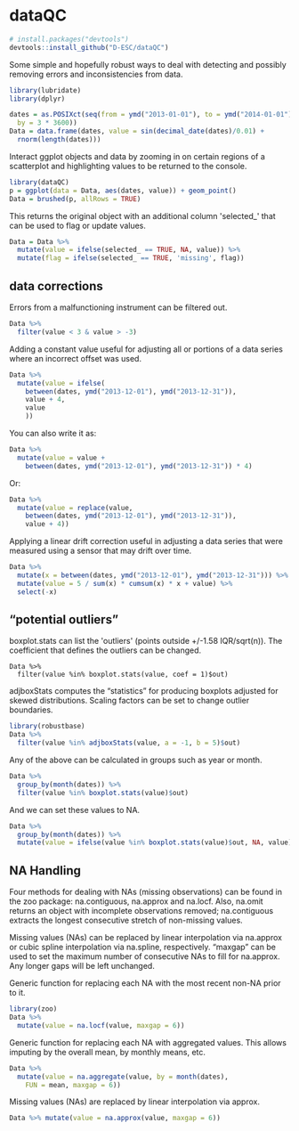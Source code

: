 # dataQC

```R
# install.packages("devtools")
devtools::install_github("D-ESC/dataQC")
```

Some simple and hopefully robust ways to deal with detecting and possibly removing errors and inconsistencies from data.

```R
library(lubridate)
library(dplyr)

dates = as.POSIXct(seq(from = ymd("2013-01-01"), to = ymd("2014-01-01"), 
  by = 3 * 3600))
Data = data.frame(dates, value = sin(decimal_date(dates)/0.01) +
  rnorm(length(dates)))
```

Interact ggplot objects and data by zooming in on certain regions of a scatterplot and highlighting values to be returned to the console. 

```R
library(dataQC)
p = ggplot(data = Data, aes(dates, value)) + geom_point()
Data = brushed(p, allRows = TRUE)
```

This returns the original object with an additional column 'selected_' that can be used to flag or update values.

```R
Data = Data %>% 
  mutate(value = ifelse(selected_ == TRUE, NA, value)) %>%
  mutate(flag = ifelse(selected_ == TRUE, 'missing', flag))
```
## data corrections

Errors from a malfunctioning instrument can be filtered out.

```R
Data %>% 
  filter(value < 3 & value > -3)
```

Adding a constant value useful for adjusting all or portions of a data series where an incorrect offset was used.

```R
Data %>% 
  mutate(value = ifelse(
    between(dates, ymd("2013-12-01"), ymd("2013-12-31")),  
    value + 4,
    value
    ))
```

You can also write it as:

```R
Data %>% 
  mutate(value = value +
    between(dates, ymd("2013-12-01"), ymd("2013-12-31")) * 4)
```

Or:

```R
Data %>% 
  mutate(value = replace(value,
    between(dates, ymd("2013-12-01"), ymd("2013-12-31")), 
    value + 4))
```

Applying a linear drift correction useful in adjusting a data series that were measured using a sensor that may drift over time.

```R
Data %>% 
  mutate(x = between(dates, ymd("2013-12-01"), ymd("2013-12-31"))) %>%
  mutate(value = 5 / sum(x) * cumsum(x) * x + value) %>%
  select(-x)
```

## “potential outliers”

boxplot.stats can list the 'outliers' (points outside +/-1.58 IQR/sqrt(n)). The coefficient that defines the outliers can be changed.

```{r}
Data %>% 
  filter(value %in% boxplot.stats(value, coef = 1)$out)
```

adjboxStats computes the “statistics” for producing boxplots adjusted for skewed distributions. Scaling factors can be set to change outlier boundaries.

```R
library(robustbase)
Data %>% 
  filter(value %in% adjboxStats(value, a = -1, b = 5)$out)
```

Any of the above can be calculated in groups such as year or month.

```R
Data %>% 
  group_by(month(dates)) %>% 
  filter(value %in% boxplot.stats(value)$out)
```

And we can set these values to NA.

```R
Data %>% 
  group_by(month(dates)) %>% 
  mutate(value = ifelse(value %in% boxplot.stats(value)$out, NA, value))
```

## NA Handling

Four methods for dealing with NAs (missing observations) can be found in the zoo package: na.contiguous, na.approx and na.locf. Also, na.omit returns an object with incomplete observations removed; na.contiguous extracts the longest consecutive stretch of non-missing values.

Missing values (NAs) can be replaced by linear interpolation via na.approx or cubic spline interpolation via na.spline, respectively. “maxgap” can be used to set the maximum number of consecutive NAs to fill for na.approx. Any longer gaps will be left unchanged.

Generic function for replacing each NA with the most recent non-NA prior to it.

```R
library(zoo)
Data %>% 
  mutate(value = na.locf(value, maxgap = 6))
```
Generic function for replacing each NA with aggregated values. This allows imputing by the overall mean, by monthly means, etc.

```R
Data %>% 
  mutate(value = na.aggregate(value, by = month(dates), 
    FUN = mean, maxgap = 6))
```

Missing values (NAs) are replaced by linear interpolation via approx.

```R
Data %>% mutate(value = na.approx(value, maxgap = 6))
```
